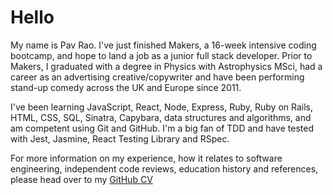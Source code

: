# Hello

My name is Pav Rao. I've just finished Makers, a 16-week intensive coding bootcamp, and hope to land a job as a junior full stack developer. Prior to Makers, I graduated with a degree in Physics with Astrophysics MSci, had a career as an advertising creative/copywriter and have been performing stand-up comedy across the UK and Europe since 2011.

I've been learning JavaScript, React, Node, Express, Ruby, Ruby on Rails, HTML, CSS, SQL, Sinatra, Capybara, data structures and algorithms, and am competent using Git and GitHub. I'm a big fan of TDD and have tested with Jest, Jasmine, React Testing Library and RSpec.

For more information on my experience, how it relates to software engineering, independent code reviews, education history and references, please head over to my [GitHub CV](https://github.com/pav0107/CV/)
